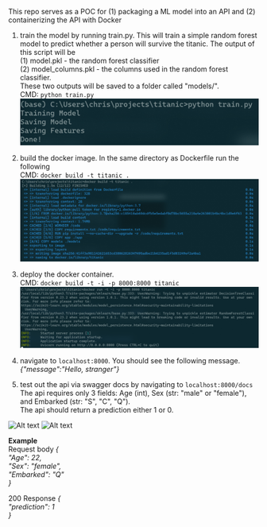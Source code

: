 This repo serves as a POC for (1) packaging a ML model into an API and (2) containerizing the API with Docker  
  
1. train the model by running train.py. This will train a simple random forest model to predict whether a person will survive the titanic. The output of this script will be  
  (1) model.pkl - the random forest classifier  
  (2) model_columns.pkl - the columns used in the random forest classifier.  
These two outputs will be saved to a folder called "models/".  
  CMD: `python train.py`  
  ![Alt text](img/train.PNG?raw=true "Training")

2. build the docker image. In the same directory as Dockerfile run the following  
  CMD: `docker build -t titanic . `  
  ![Alt text](img/docker_build.PNG?raw=true "Building")

3. deploy the docker container.  
  CMD: `docker build -t -i -p 8000:8000 titanic`
  ![Alt text](img/docker_run.PNG?raw=true "Deploying")

4. navigate to `localhost:8000`. You should see the following message.
  *{"message":"Hello, stranger"}*
  
5. test out the api via swagger docs by navigating to `localhost:8000/docs`  
The api requires only 3 fields: Age (int), Sex (str: "male" or "female"), and Embarked (str: "S", "C", "Q").  
The api should return a prediction either 1 or 0.  

![Alt text](img/aoi_request.PNG?raw=true "Request")
![Alt text](img/aoi_response.PNG?raw=true "Response")

**Example**  
Request body *{  
  "Age": 22,    
  "Sex": "female",  
  "Embarked": "Q"  
}*  
  
200 Response *{     
  "prediction": 1  
}*  
